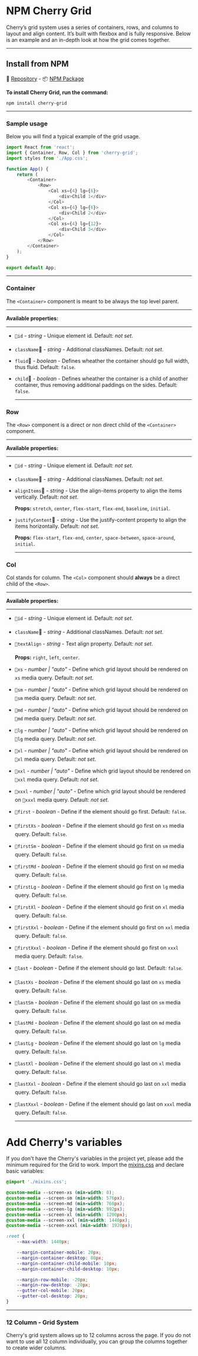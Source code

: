 # NPM Cherry Grid

Cherry’s grid system uses a series of containers, rows, and columns to layout and align content. It’s built with flexbox and is fully responsive. Below is an example and an in-depth look at how the grid comes together.

---

## Install from NPM
💾 [Repository](https://github.com/DEEP-IMPACT-AG/cherry-grid) - 📦 [NPM Package](https://www.npmjs.com/package/cherry-grid)

**To install Cherry Grid, run the command:**
```
npm install cherry-grid
```

  ***

### Sample usage
Below you will find a typical example of the grid usage.
```javascript
import React from 'react';
import { Container, Row, Col } from 'cherry-grid';
import styles from './App.css';

function App() {
	return (
		<Container>
			<Row>
				<Col xs={4} lg={6}>
					<div>Child 1</div>
				</Col>
				<Col xs={4} lg={6}>
					<div>Child 2</div>
				</Col>
				<Col xs={4} lg={12}>
					<div>Child 3</div>
				</Col>
			</Row>
		</Container>
	);
}

export default App;
```

  ***

### Container
The `<Container>` component is meant to be always the top level parent.
  ***
**Available properties:**
  ***
- `id` - *string* - Unique element id. Default: *not set*.
- `className` - *string* - Additional classNames. Default: *not set*.
- `fluid` - *boolean* - Defines wheather the container should go full width, thus fluid. Default: `false`.
- `child` - *boolean* - Defines wheather the container is a child of another container, thus removing additional paddings on the sides. Default: `false`.


  ***

### Row
The `<Row>` component is a direct or non direct child of the `<Container>` component.
  ***
**Available properties:**
  ***
- `id` - *string* - Unique element id. Default: *not set*.
- `className` - *string* - Additional classNames. Default: *not set*.
- `alignItems` - *string* - Use the align-items property to align the items vertically. Default: *not set*.

	**Props:** `stretch`, `center`, `flex-start`, `flex-end`, `baseline`, `initial`.
- `justifyContent` - *string* - Use the justify-content property to align the items horizontally. Default: *not set*.

	**Props:** `flex-start`, `flex-end`, `center`, `space-between`, `space-around`, `initial`.


  ***

### Col
Col stands for column. The `<Col>` component should **always** be a direct child of the `<Row>`.
  ***
**Available properties:**
  ***
- `id` - *string* - Unique element id. Default: *not set*.
- `className` - *string* - Additional classNames. Default: *not set*.
- `textAlign` - *string* - Text align property. Default: *not set*.

	**Props:** `right`, `left`, `center`.
- `xs` - *number | "auto"* - Define which grid layout should be rendered on `xs` media query. Default: *not set*.
- `sm` - *number | "auto"* - Define which grid layout should be rendered on `sm` media query. Default: *not set*.
- `md` - *number | "auto"* - Define which grid layout should be rendered on `md` media query. Default: *not set*.
- `lg` - *number | "auto"* - Define which grid layout should be rendered on `lg` media query. Default: *not set*.
- `xl` - *number | "auto"* - Define which grid layout should be rendered on `xl` media query. Default: *not set*.
- `xxl` - *number | "auto"* - Define which grid layout should be rendered on `xxl` media query. Default: *not set*.
- `xxxl` - *number | "auto"* - Define which grid layout should be rendered on `xxxl` media query. Default: *not set*.
- `first` - *boolean* - Define if the element should go first. Default: `false`.
- `firstXs` - *boolean* - Define if the element should go first on `xs` media query. Default: `false`.
- `firstSm` - *boolean* - Define if the element should go first on `sm` media query. Default: `false`.
- `firstMd` - *boolean* - Define if the element should go first on `md` media query. Default: `false`.
- `firstLg` - *boolean* - Define if the element should go first on `lg` media query. Default: `false`.
- `firstXl` - *boolean* - Define if the element should go first on `xl` media query. Default: `false`.
- `firstXxl` - *boolean* - Define if the element should go first on `xxl` media query. Default: `false`.
- `firstXxxl` - *boolean* - Define if the element should go first on `xxxl` media query. Default: `false`.
- `last` - *boolean* - Define if the element should go last. Default: `false`.
- `lastXs` - *boolean* - Define if the element should go last on `xs` media query. Default: `false`.
- `lastSm` - *boolean* - Define if the element should go last on `sm` media query. Default: `false`.
- `lastMd` - *boolean* - Define if the element should go last on `md` media query. Default: `false`.
- `lastLg` - *boolean* - Define if the element should go last on `lg` media query. Default: `false`.
- `lastXl` - *boolean* - Define if the element should go last on `xl` media query. Default: `false`.
- `lastXxl` - *boolean* - Define if the element should go last on `xxl` media query. Default: `false`.
- `lastXxxl` - *boolean* - Define if the element should go last on `xxxl` media query. Default: `false`.


  ***

# Add Cherry's variables
If you don't have the Cherry's variables in the project yet, please add the minimum required for the Grid to work.
Import the [mixins.css](https://raw.githubusercontent.com/DEEP-IMPACT-AG/cherry/master/src/assets/css/mixins.css) and declare basic variables:
```css
@import './mixins.css';

@custom-media --screen-xs (min-width: 0);
@custom-media --screen-sm (min-width: 576px);
@custom-media --screen-md (min-width: 768px);
@custom-media --screen-lg (min-width: 992px);
@custom-media --screen-xl (min-width: 1200px);
@custom-media --screen-xxl (min-width: 1440px);
@custom-media --screen-xxxl (min-width: 1920px);

:root {
	--max-width: 1440px;

	--margin-container-mobile: 20px;
	--margin-container-desktop: 80px;
	--margin-container-child-mobile: 10px;
	--margin-container-child-desktop: 10px;

	--margin-row-mobile: -20px;
	--margin-row-desktop: -20px;
	--gutter-col-mobile: 20px;
	--gutter-col-desktop: 20px;
}
```

  ***

### 12 Column - Grid System
Cherry's grid system allows up to 12 columns across the page.
If you do not want to use all 12 column individually, you can group the columns together to create wider columns.
